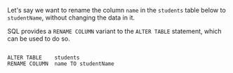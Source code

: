 Let's say we want to rename the column `name` in the `students` table below to `studentName`, without changing the data in it.

SQL provides a `RENAME COLUMN` variant to the `ALTER TABLE` statement, which can be used to do so.

<Editor lang="sql" dbName="students3-v1.db" focusTableAfterRun="students">
<code>
ALTER TABLE    students
RENAME COLUMN  name TO studentName
</code>
</Editor>